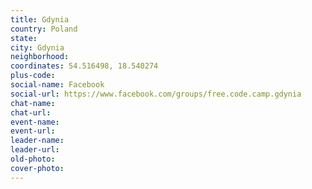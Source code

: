 ```yaml
---
title: Gdynia
country: Poland
state: 
city: Gdynia
neighborhood: 
coordinates: 54.516498, 18.540274
plus-code:
social-name: Facebook
social-url: https://www.facebook.com/groups/free.code.camp.gdynia
chat-name:
chat-url:
event-name:
event-url:
leader-name:
leader-url:
old-photo: 
cover-photo:
---
```

